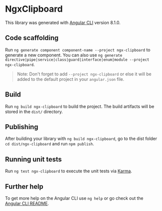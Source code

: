 # NgxClipboard

This library was generated with [Angular CLI](https://github.com/angular/angular-cli) version 8.1.0.

## Code scaffolding

Run `ng generate component component-name --project ngx-clipboard` to generate a new component. You can also use `ng generate directive|pipe|service|class|guard|interface|enum|module --project ngx-clipboard`.
> Note: Don't forget to add `--project ngx-clipboard` or else it will be added to the default project in your `angular.json` file. 

## Build

Run `ng build ngx-clipboard` to build the project. The build artifacts will be stored in the `dist/` directory.

## Publishing

After building your library with `ng build ngx-clipboard`, go to the dist folder `cd dist/ngx-clipboard` and run `npm publish`.

## Running unit tests

Run `ng test ngx-clipboard` to execute the unit tests via [Karma](https://karma-runner.github.io).

## Further help

To get more help on the Angular CLI use `ng help` or go check out the [Angular CLI README](https://github.com/angular/angular-cli/blob/master/README.md).
